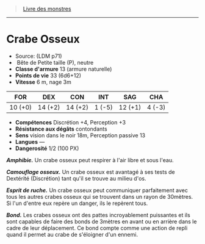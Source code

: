 ﻿> [Livre des monstres](tome_of_beasts.md)

---

# Crabe Osseux

- Source: (LDM p71)
-  Bête de Petite taille (P), neutre
- **Classe d'armure** 13 (armure naturelle)
- **Points de vie** 33 (6d6+12)
- **Vitesse** 6 m, nage 3m

|FOR|DEX|CON|INT|SAG|CHA|
|---|---|---|---|---|---|
|10 (+0)|14 (+2)|14 (+2)|1 (-5)|12 (+1)|4 (-3)|

- **Compétences** Discrétion +4, Perception +3
- **Résistance aux dégâts** contondants
- **Sens** vision dans le noir 18m, Perception passive 13
- **Langues** —
- **Dangerosité** 1/2 (100 PX)

**_Amphibie._** Un crabe osseux peut respirer à l'air libre et sous l'eau.

**_Camouflage osseux._** Un crabe osseux est avantagé à ses tests de Dextérité (Discrétion) tant qu'il se trouve au milieu d'os.

**_Esprit de ruche._** Un crabe osseux peut communiquer parfaitement avec tous les autres crabes osseux qui se trouvent dans un rayon de 30mètres. Si l'un d'entre eux repère un danger, ils le repèrent tous.

**_Bond._** Les crabes osseux ont des pattes incroyablement puissantes et ils sont capables de faire des bonds de 3mètres en avant ou en arrière dans le cadre de leur déplacement. Ce bond compte comme une action de repli quand il permet au crabe de s'éloigner d'un ennemi.

